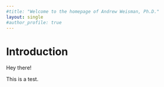 ```yaml
---
#title: "Welcome to the homepage of Andrew Weisman, Ph.D."
layout: single
#author_profile: true
---
```


# Introduction

Hey there!

This is a test.
